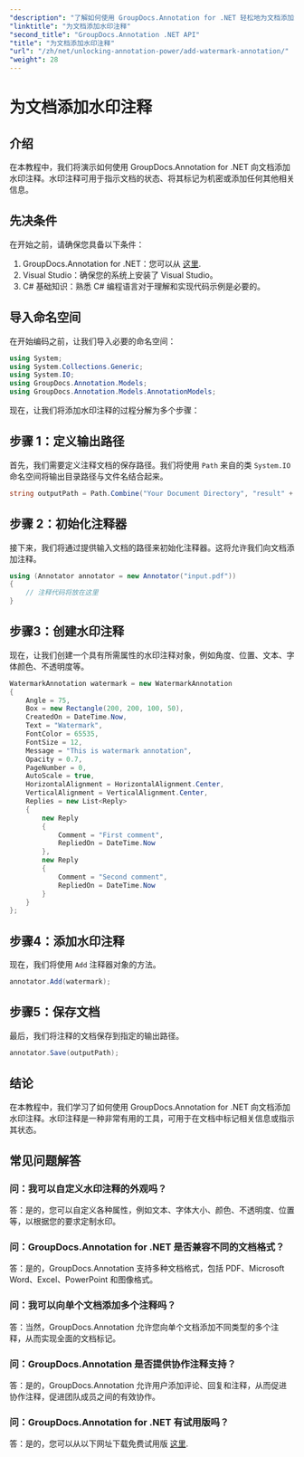 ```yaml
---
"description": "了解如何使用 GroupDocs.Annotation for .NET 轻松地为文档添加水印注释。增强文档的清晰度和安全性。"
"linktitle": "为文档添加水印注释"
"second_title": "GroupDocs.Annotation .NET API"
"title": "为文档添加水印注释"
"url": "/zh/net/unlocking-annotation-power/add-watermark-annotation/"
"weight": 28
---
```


# 为文档添加水印注释

## 介绍
在本教程中，我们将演示如何使用 GroupDocs.Annotation for .NET 向文档添加水印注释。水印注释可用于指示文档的状态、将其标记为机密或添加任何其他相关信息。

## 先决条件

在开始之前，请确保您具备以下条件：

1. GroupDocs.Annotation for .NET：您可以从 [这里](https://releases。groupdocs.com/annotation/net/).
2. Visual Studio：确保您的系统上安装了 Visual Studio。
3. C# 基础知识：熟悉 C# 编程语言对于理解和实现代码示例是必要的。

## 导入命名空间

在开始编码之前，让我们导入必要的命名空间：

```csharp
using System;
using System.Collections.Generic;
using System.IO;
using GroupDocs.Annotation.Models;
using GroupDocs.Annotation.Models.AnnotationModels;
```

现在，让我们将添加水印注释的过程分解为多个步骤：

## 步骤 1：定义输出路径

首先，我们需要定义注释文档的保存路径。我们将使用 `Path` 来自的类 `System.IO` 命名空间将输出目录路径与文件名结合起来。

```csharp
string outputPath = Path.Combine("Your Document Directory", "result" + Path.GetExtension("input.pdf"));
```

## 步骤 2：初始化注释器

接下来，我们将通过提供输入文档的路径来初始化注释器。这将允许我们向文档添加注释。

```csharp
using (Annotator annotator = new Annotator("input.pdf"))
{
    // 注释代码将放在这里
}
```

## 步骤3：创建水印注释

现在，让我们创建一个具有所需属性的水印注释对象，例如角度、位置、文本、字体颜色、不透明度等。

```csharp
WatermarkAnnotation watermark = new WatermarkAnnotation
{
    Angle = 75,
    Box = new Rectangle(200, 200, 100, 50),
    CreatedOn = DateTime.Now,
    Text = "Watermark",
    FontColor = 65535,
    FontSize = 12,
    Message = "This is watermark annotation",
    Opacity = 0.7,
    PageNumber = 0,
    AutoScale = true,
    HorizontalAlignment = HorizontalAlignment.Center,
    VerticalAlignment = VerticalAlignment.Center,
    Replies = new List<Reply>
    {
        new Reply
        {
            Comment = "First comment",
            RepliedOn = DateTime.Now
        },
        new Reply
        {
            Comment = "Second comment",
            RepliedOn = DateTime.Now
        }
    }
};
```

## 步骤4：添加水印注释

现在，我们将使用 `Add` 注释器对象的方法。

```csharp
annotator.Add(watermark);
```

## 步骤5：保存文档

最后，我们将注释的文档保存到指定的输出路径。

```csharp
annotator.Save(outputPath);
```

## 结论

在本教程中，我们学习了如何使用 GroupDocs.Annotation for .NET 向文档添加水印注释。水印注释是一种非常有用的工具，可用于在文档中标记相关信息或指示其状态。

## 常见问题解答

### 问：我可以自定义水印注释的外观吗？

答：是的，您可以自定义各种属性，例如文本、字体大小、颜色、不透明度、位置等，以根据您的要求定制水印。

### 问：GroupDocs.Annotation for .NET 是否兼容不同的文档格式？

答：是的，GroupDocs.Annotation 支持多种文档格式，包括 PDF、Microsoft Word、Excel、PowerPoint 和图像格式。

### 问：我可以向单个文档添加多个注释吗？

答：当然，GroupDocs.Annotation 允许您向单个文档添加不同类型的多个注释，从而实现全面的文档标记。

### 问：GroupDocs.Annotation 是否提供协作注释支持？

答：是的，GroupDocs.Annotation 允许用户添加评论、回复和注释，从而促进协作注释，促进团队成员之间的有效协作。

### 问：GroupDocs.Annotation for .NET 有试用版吗？

答：是的，您可以从以下网址下载免费试用版 [这里](https://releases。groupdocs.com/).